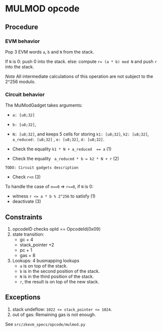 # MULMOD opcode

## Procedure

### EVM behavior


Pop 3 EVM words `a`, `b` and `N` from the stack.

If `N` is 0:
	push 0 into the stack.
else:
	compute `r= (a * b) mod N` and push `r` into the stack.

*Note*
All intermediate calculations of this operation are not subject to the 2^256 modulo.

### Circuit behavior

The MulModGadget takes arguments:
 - `a: [u8;32]`
 - `b: [u8;32]`,
 - `N: [u8;32]`,
and keeps 5 cells for storing `k1: [u8;32]`,  `k2: [u8;32]`, `a_reduced: [u8;32]` ,
 `e: [u8;32]`, `d: [u8;32]`.

- Check the equality ` k1 * N + a_reduced  == a ` (1)
- Check the equality ` a_reduced * b = k2 * N + r` (2)


```
TODO: Circuit gadgets description
```

- Check `r<n` (3)

To handle the case of `n==0` => `r==0`, if `N` is 0:

- witness `r <= a * b % 2^256` to satisfy (1)
- deactivate (3)


## Constraints

1. opcodeID checks
   opId == OpcodeId(0x09)
2. state transition:
   - gc + 4
   - stack_pointer +2
   - pc + 1
   - gas + 8
3. Lookups: 4 busmapping lookups
   - `a` is on top of the stack.
   - `b` is in the second position of the stack.
   - `N` is in the third position of the stack.
   - `r`, the result is on top of the new stack.


## Exceptions

1. stack undeflow: `1022 <= stack_pointer <= 1024`.
2. out of gas: Remaining gas is not enough.

See `src/zkevm_specs/opcode/mulmod.py`
